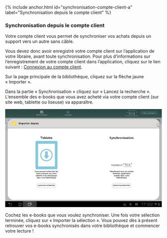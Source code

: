 {% include anchor.html id="synchronisation-compte-client-a" label="Synchronisation depuis le compte client" %}

### Synchronisation depuis le compte client

Votre compte client vous permet de synchroniser vos achats depuis un support vers un autre sans câble.

Vous devez donc avoir enregistré votre compte client sur l’application de votre libraire, avant toute synchronisation. Pour plus d’informations sur l’enregistrement de votre compte client dans l’application, cliquez sur le lien suivant : [Connexion au compte client](#connexion-compte-client).

Sur la page principale de la bibliothèque, cliquez sur la flèche jaune « Importer ».

Dans la partie « Synchronisation » cliquez sur « Lancez la recherche ». L’ensemble des e-books que vous avez acheté via votre compte client (sur site web, tablette ou liseuse) va apparaître.

![](/images/telecharger-tablette-Android-1.jpg)

Cochez les e-books que vous voulez synchroniser. 
Une fois votre sélection terminée, cliquez sur « Importer la sélection ». 
Vous pouvez dès à présent retrouver vos e-books synchronisés dans votre bibliothèque et commencer votre lecture ! 
